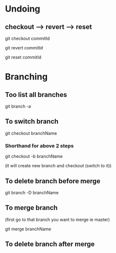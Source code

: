 # Undoing

## checkout --> revert --> reset

 git checkout commitId

 git revert commitId

 git reset commitId


# Branching

## Too list all branches

git branch -a

## To switch branch

git checkout branchName

### Shorthand for above 2 steps

git checkout -b branchName

(it will create new branch and checkout (switch to it))

## To delete branch before merge

git branch -D branchName

## To merge branch 

(first go to that branch you want to merge ie master)

git merge branchName

## To delete branch after merge
